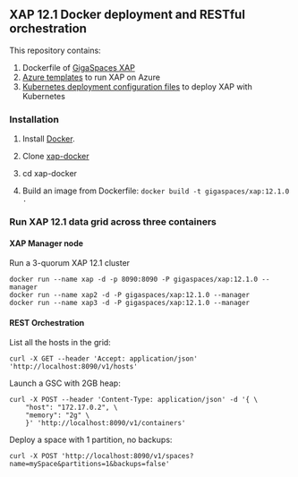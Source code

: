 ## XAP 12.1 Docker deployment and RESTful orchestration

This repository contains:

1. Dockerfile of [GigaSpaces XAP](http://www.gigaspaces.com/imc)
2. [Azure templates](azure-templates/README.md) to run XAP on Azure
3. [Kubernetes deployment configuration files](kubernetes-templates/README.md) to deploy XAP with Kubernetes

### Installation

1. Install [Docker](https://www.docker.com/).

2. Clone [xap-docker](https://github.com/ahodroj/xap-docker.git)

3. cd xap-docker 

4. Build an image from Dockerfile: `docker build -t gigaspaces/xap:12.1.0 .`

### Run XAP 12.1 data grid across three containers

#### XAP Manager node

Run a 3-quorum XAP 12.1 cluster

	docker run --name xap -d -p 8090:8090 -P gigaspaces/xap:12.1.0 --manager
    docker run --name xap2 -d -P gigaspaces/xap:12.1.0 --manager
	docker run --name xap3 -d -P gigaspaces/xap:12.1.0 --manager

#### REST Orchestration 

List all the hosts in the grid: 

	curl -X GET --header 'Accept: application/json' 'http://localhost:8090/v1/hosts'
    
Launch a GSC with 2GB heap: 

	curl -X POST --header 'Content-Type: application/json' -d '{ \ 
   		"host": "172.17.0.2", \ 
   		"memory": "2g" \ 
 		}' 'http://localhost:8090/v1/containers'
	

Deploy a space with 1 partition, no backups: 

	curl -X POST 'http://localhost:8090/v1/spaces?name=mySpace&partitions=1&backups=false'

    


